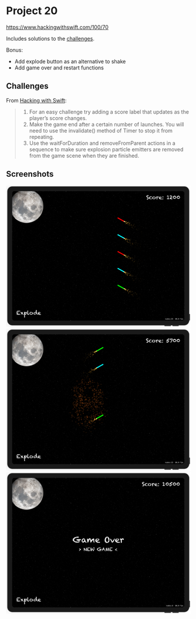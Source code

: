 # Project 20

https://www.hackingwithswift.com/100/70

Includes solutions to the [challenges](https://www.hackingwithswift.com/read/20/5/wrap-up).

Bonus:
- Add explode button as an alternative to shake
- Add game over and restart functions

## Challenges

From [Hacking with Swift](https://www.hackingwithswift.com/read/20/5/wrap-up):
>1. For an easy challenge try adding a score label that updates as the player’s score changes.
>2. Make the game end after a certain number of launches. You will need to use the invalidate() method of Timer to stop it from repeating.
>3. Use the waitForDuration and removeFromParent actions in a sequence to make sure explosion particle emitters are removed from the game scene when they are finished.

## Screenshots

![screenshot1](screenshots/screen01.png)
![screenshot2](screenshots/screen02.png)
![screenshot3](screenshots/screen03.png)
